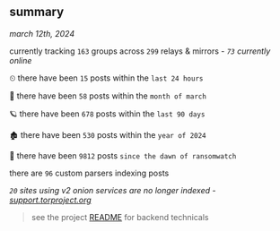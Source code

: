 
## summary
_march 12th, 2024_

currently tracking `163` groups across `299` relays & mirrors - _`73` currently online_

⏲ there have been `15` posts within the `last 24 hours`

🦈 there have been `58` posts within the `month of march`

🪐 there have been `678` posts within the `last 90 days`

🏚 there have been `530` posts within the `year of 2024`

🦕 there have been `9812` posts `since the dawn of ransomwatch`

there are `96` custom parsers indexing posts

_`20` sites using v2 onion services are no longer indexed - [support.torproject.org](https://support.torproject.org/onionservices/v2-deprecation/)_

> see the project [README](https://github.com/joshhighet/ransomwatch#ransomwatch--) for backend technicals
